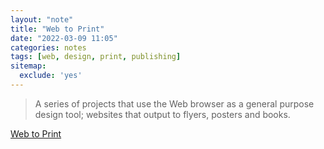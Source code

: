```yaml
---
layout: "note"
title: "Web to Print"
date: "2022-03-09 11:05"
categories: notes
tags: [web, design, print, publishing]
sitemap:
  exclude: 'yes'
---
```

> A series of projects that use the Web browser as a general purpose design tool; websites that output to flyers, posters and books.

[Web to Print](http://johncaserta.com/webtoprint.html)
